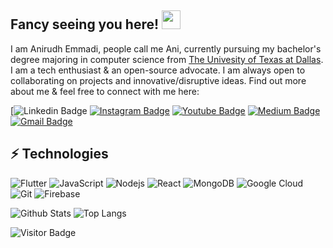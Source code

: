 ## Fancy seeing you here! <img src="https://raw.githubusercontent.com/aemmadi/aemmadi/master/wave.gif" width="30px">

I am Anirudh Emmadi, people call me Ani, currently pursuing my bachelor's degree majoring in computer science from [The Univesity of Texas at Dallas](https://utdallas.edu/). I am a tech enthusiast & an open-source advocate. I am always open to collaborating on projects and innovative/disruptive ideas. Find out more about me & feel free to connect with me here:

[![Linkedin Badge](https://img.shields.io/badge/-anirudhemmadi-blue?style=flat-square&logo=Linkedin&logoColor=white&link=https://www.linkedin.com/in/trey-hope-69a3a774/)
[![Instagram Badge](https://img.shields.io/badge/-kanna6501-purple?style=flat-square&logo=instagram&logoColor=white&link=https://instagram.com/kanna6501/)](https://instagram.com/kanna6501)
[![Youtube Badge](https://img.shields.io/badge/-koolkanna-darkred?style=flat-square&logo=youtube&logoColor=white&link=https://www.youtube.com/c/koolkanna)](https://www.youtube.com/c/koolkanna)
[![Medium Badge](https://img.shields.io/badge/-@aemmadi-03a57a?style=flat-square&labelColor=000000&logo=Medium&link=https://medium.com/@aemmadi/)](https://medium.com/@aemmadi)
[![Gmail Badge](https://img.shields.io/badge/-kanna6501@gmail.com-c14438?style=flat-square&logo=Gmail&logoColor=white&link=mailto:kanna6501@gmail.com)](mailto:kanna6501@gmail.com)

## ⚡ Technologies

![Flutter](https://img.shields.io/badge/-Flutter-blue?style=flat-square&logo=flutter)
![JavaScript](https://img.shields.io/badge/-JavaScript-black?style=flat-square&logo=javascript)
![Nodejs](https://img.shields.io/badge/-Nodejs-black?style=flat-square&logo=Node.js)
![React](https://img.shields.io/badge/-React-black?style=flat-square&logo=react)
![MongoDB](https://img.shields.io/badge/-MongoDB-black?style=flat-square&logo=mongodb)
![Google Cloud](https://img.shields.io/badge/Google%20Cloud-black?style=flat-square&logo=google-cloud)
![Git](https://img.shields.io/badge/-Git-black?style=flat-square&logo=git)
![Firebase](https://img.shields.io/badge/-Firebase-red?style=flat-square&logo=Firebase)


![Github Stats](https://github-readme-stats.vercel.app/api?username=trey-a-hope&count_private=true&show_icons=true&include_all_commits=true)
![Top Langs](https://github-readme-stats.vercel.app/api/top-langs/?username=trey-a-hope&hide=TeX&layout=compact)

![Visitor Badge](https://visitor-badge.laobi.icu/badge?page_id=trey-a-hope.trey-a-hope)

